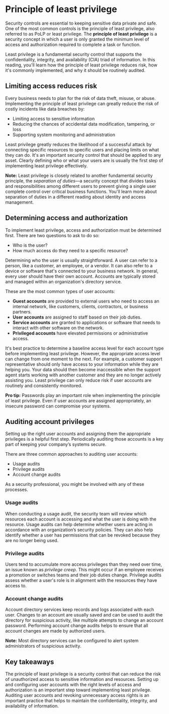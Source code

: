# Principle of least privilege
Security controls are essential to keeping sensitive data private and safe. One of the most common controls is the principle of least privilege, also referred to as PoLP or least privilege. The **principle of least privilege** is a security concept in which a user is only granted the minimum level of access and authorization required to complete a task or function.

Least privilege is a fundamental security control that supports the confidentiality, integrity, and availability (CIA) triad of information. In this reading, you'll learn how the principle of least privilege reduces risk, how it's commonly implemented, and why it should be routinely audited.

## Limiting access reduces risk
Every business needs to plan for the risk of data theft, misuse, or abuse. Implementing the principle of least privilege can greatly reduce the risk of costly incidents like data breaches by:

- Limiting access to sensitive information
- Reducing the chances of accidental data modification, tampering, or loss
- Supporting system monitoring and administration

Least privilege greatly reduces the likelihood of a successful attack by connecting specific resources to specific users and placing limits on what they can do. It's an important security control that should be applied to any asset. Clearly defining who or what your users are is usually the first step of implementing least privilege effectively.

**Note:** Least privilege is closely related to another fundamental security principle, the *separation of duties*—a security concept that divides tasks and responsibilities among different users to prevent giving a single user complete control over critical business functions. You'll learn more about separation of duties in a different reading about identity and access management.

## Determining access and authorization
To implement least privilege, access and authorization must be determined first. There are two questions to ask to do so: 

- Who is the user?
- How much access do they need to a specific resource? 

Determining who the user is usually straightforward. A user can refer to a person, like a customer, an employee, or a vendor. It can also refer to a device or software that's connected to your business network. In general, every user should have their own account. Accounts are typically stored and managed within an organization's directory service.

These are the most common types of user accounts:

- **Guest accounts** are provided to external users who need to access an internal network, like customers, clients, contractors, or business partners.
- **User accounts** are assigned to staff based on their job duties.
- **Service accounts** are granted to applications or software that needs to interact with other software on the network.
- **Privileged accounts** have elevated permissions or administrative access.

It's best practice to determine a baseline access level for each account type before implementing least privilege. However, the appropriate access level can change from one moment to the next. For example, a customer support representative should only have access to your information while they are helping you. Your data should then become inaccessible when the support agent starts working with another customer and they are no longer actively assisting you. Least privilege can only reduce risk if user accounts are routinely and consistently monitored.

**Pro tip:** Passwords play an important role when implementing the principle of least privilege. Even if user accounts are assigned appropriately, an insecure password can compromise your systems.

## Auditing account privileges
Setting up the right user accounts and assigning them the appropriate privileges is a helpful first step. Periodically auditing those accounts is a key part of keeping your company’s systems secure.

There are three common approaches to auditing user accounts:

- Usage audits
- Privilege audits
- Account change audits

As a security professional, you might be involved with any of these processes.

### Usage audits
When conducting a usage audit, the security team will review which resources each account is accessing and what the user is doing with the resource. Usage audits can help determine whether users are acting in accordance with an organization’s security policies. They can also help identify whether a user has permissions that can be revoked because they are no longer being used.

### Privilege audits
Users tend to accumulate more access privileges than they need over time, an issue known as *privilege creep*. This might occur if an employee receives a promotion or switches teams and their job duties change. Privilege audits assess whether a user's role is in alignment with the resources they have access to.

### Account change audits
Account directory services keep records and logs associated with each user. Changes to an account are usually saved and can be used to audit the directory for suspicious activity, like multiple attempts to change an account password. Performing account change audits helps to ensure that all account changes are made by authorized users.

**Note:** Most directory services can be configured to alert system administrators of suspicious activity.

## Key takeaways
The principle of least privilege is a security control that can reduce the risk of unauthorized access to sensitive information and resources. Setting up and configuring user accounts with the right levels of access and authorization is an important step toward implementing least privilege. Auditing user accounts and revoking unnecessary access rights is an important practice that helps to maintain the confidentiality, integrity, and availability of information.
